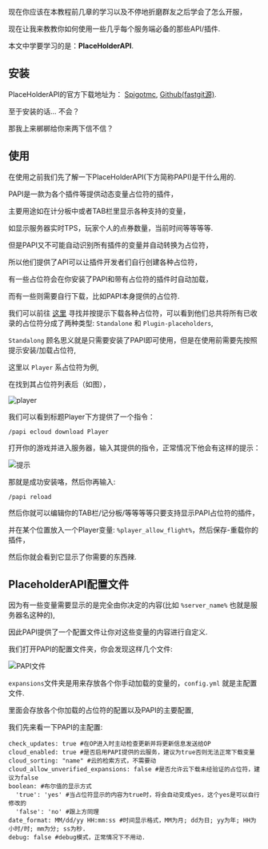 现在你应该在本教程前几章的学习以及不停地折磨群友之后学会了怎么开服，

现在让我来教教你如何使用一些几乎每个服务端必备的那些API/插件.

本文中学要学习的是：**PlaceHolderAPI**.

## 安装

PlaceHolderAPI的官方下载地址为： [Spigotmc](https://placeholderapi.com/), [Github(fastgit源)](https://hub.fastgit.xyz/PlaceholderAPI/PlaceholderAPI/releases).

至于安装的话... 不会？

那我上来梆梆给你来两下信不信？

## 使用

在使用之前我们先了解一下PlaceHolderAPI(下方简称PAPI)是干什么用的.

PAPI是一款为各个插件等提供动态变量占位符的插件，

主要用途如在计分板中或者TAB栏里显示各种支持的变量，

如显示服务器实时TPS，玩家个人的点券数量，当前时间等等等等.

但是PAPI又不可能自动识别所有插件的变量并自动转换为占位符，

所以他们提供了API可以让插件开发者们自行创建各种占位符，

有一些占位符会在你安装了PAPI和带有占位符的插件时自动加载，

而有一些则需要自行下载，比如PAPI本身提供的占位符.

我们可以前往 [这里](https://hub.fastgit.xyz/PlaceholderAPI/PlaceholderAPI/wiki/Placeholders) 寻找并按提示下载各种占位符，可以看到他们总共将所有已收录的占位符分成了两种类型: <code>Standalone</code> 和 <code>Plugin-placeholders</code>,

<code>Standalong</code> 顾名思义就是只需要安装了PAPI即可使用，但是在使用前需要先按照提示安装/加载占位符,

这里以 <code>Player</code> 系占位符为例, 

在找到其占位符列表后（如图），

![player](https://s1.ax1x.com/2022/08/24/vcgkes.png)

我们可以看到标题Player下方提供了一个指令：

```
/papi ecloud download Player
```

打开你的游戏并进入服务器，输入其提供的指令，正常情况下他会有这样的提示：

![提示](https://s1.ax1x.com/2022/08/24/vcgHhV.png)

那就是成功安装咯，然后你再输入:

```
/papi reload
```

然后你就可以编辑你的TAB栏/记分板/等等等等只要支持显示PAPI占位符的插件，

并在某个位置放入一个Player变量: <code>%player_allow_flight%</code>，然后保存-重载你的插件，

然后你就会看到它显示了你需要的东西辣.

## PlaceholderAPI配置文件

因为有一些变量需要显示的是完全由你决定的内容(比如 <code>%server_name%</code> 也就是服务器名这种的),

因此PAPI提供了一个配置文件让你对这些变量的内容进行自定义.

我们打开PAPI的配置文件夹，你会发现这样几个文件:

![PAPI文件](https://s1.ax1x.com/2022/08/24/vcgUSO.png)

<code>expansions</code>文件夹是用来存放各个你手动加载的变量的，<code>config.yml</code> 就是主配置文件.

里面会存放各个你加载的占位符的配置以及PAPI的主要配置,

我们先来看一下PAPI的主配置:

```
check_updates: true #在OP进入时主动检查更新并将更新信息发送给OP
cloud_enabled: true #是否启用PAPI提供的云服务，建议为true否则无法正常下载变量
cloud_sorting: "name" #云的检索方式，不需要动
cloud_allow_unverified_expansions: false #是否允许云下载未经验证的占位符，建议为false
boolean: #布尔值的显示方式
  'true': 'yes' #当占位符显示的内容为true时，将会自动变成yes，这个yes是可以自行修改的
  'false': 'no' #跟上方同理
date_format: MM/dd/yy HH:mm:ss #时间显示格式，MM为月; dd为日; yy为年; HH为小时/时; mm为分; ss为秒.
debug: false #debug模式，正常情况下不用动.
```
